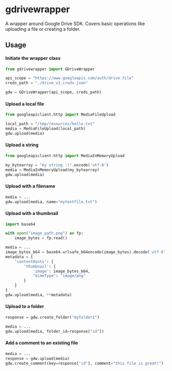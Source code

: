 # gdrivewrapper

A wrapper around Google Drive SDK. Covers basic operations like uploading a file or creating a folder.

## Usage

#### Initiate the wrapper class

```python
from gdrivewrapper import GDriveWrapper

api_scope = "https://www.googleapis.com/auth/drive.file"
creds_path = "./drive_v3_creds.json"

gdw = GDriveWrapper(api_scope, creds_path)
```

#### Upload a local file

```python
from googleapiclient.http import MediaFileUpload

local_path = "/tmp/resources/hello.txt"
media = MediaFileUpload(local_path)
gdw.upload(media)
```

#### Upload a string

```python
from googleapiclient.http import MediaInMemoryUpload

my_bytearray = "my string :)".encode('utf-8')
media = MediaInMemoryUpload(my_bytearray)
gdw.upload(media)
```

#### Upload with a filename

```python
media = ...
gdw.upload(media, name="mytextfile.txt")
```

#### Upload with a thumbnail

```python
import base64

with open("image_path.png") as fp:
    image_bytes = fp.read() 

media = ...
image_bytes_b64 = base64.urlsafe_b64encode(image_bytes).decode('utf-8')
metadata = {
    'contentHints': {
        'thumbnail': {
            'image': image_bytes_b64,
            "mimeType": "image/png"
        }
    }
}
gdw.upload(media, **metadata)
```

#### Upload to a folder

```python
response = gdw.create_folder("myfolder1")

media = ...
gdw.upload(media, folder_id=response["id"])
```

#### Add a comment to an existing file

```python
media = ...
response = gdw.upload(media)
gdw.create_comment(key=response["id"], comment="this file is great!")
```

